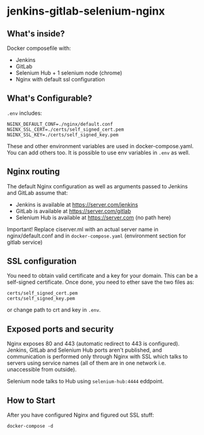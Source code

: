 # jenkins-gitlab-selenium-nginx

## What's inside?

Docker composefile with:

* Jenkins
* GitLab
* Selenium Hub + 1 selenium node (chrome)
* Nginx with default ssl configuration


## What's Configurable?

`.env` includes:

```
NGINX_DEFAULT_CONF=./nginx/default.conf
NGINX_SSL_CERT=./certs/self_signed_cert.pem
NGINX_SSL_KEY=./certs/self_signed_key.pem
```

These and other environment variables are used in docker-compose.yaml. You can add others too. It is possible to use env variables in `.env` as well.

## Nginx routing

The default Nginx configuration as well as arguments passed to Jenkins and GitLab assume that:

* Jenkins is available at https://server.com/jenkins
* GitLab is available at https://server.com/gitlab
* Selenium Hub is available at https://server.com (no path here)

Important! Replace ciserver.ml with an actual server name in nginx/default.conf and in `docker-compose.yaml` (environment section for gitlab service)

## SSL configuration

You need to obtain valid certificate and a key for your domain. This can be a self-signed certificate. Once done, you need to ether save the two files as:

```
certs/self_signed_cert.pem
certs/self_signed_key.pem
```

or change path to crt and key in `.env`.

## Exposed ports and security

Nginx exposes 80 and 443 (automatic redirect to 443 is configured). Jenkins, GitLab and Selenium Hub ports aren't published, and communication is performed only through Nginx with SSL
which talks to servers using service names (all of them are in one network i.e. unaccessible from outside).

Selenium node talks to Hub using `selenium-hub:4444` eddpoint.

## How to Start

After you have configured Nginx and figured out SSL stuff:

```
docker-compose -d
```
